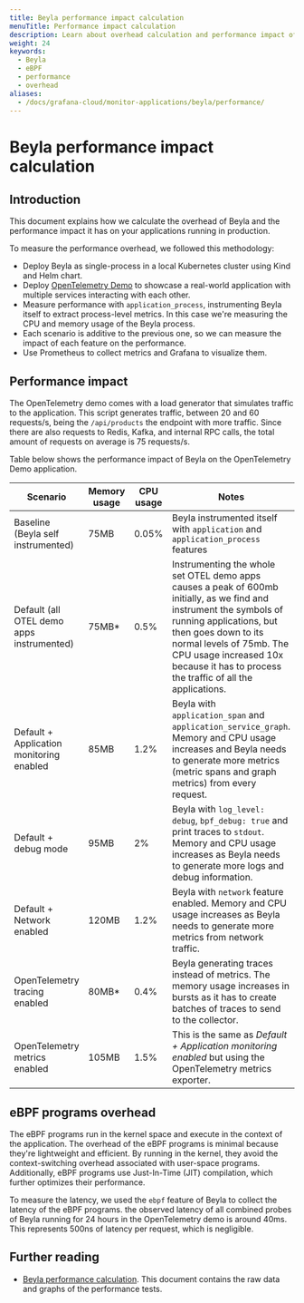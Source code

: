 ```yaml
---
title: Beyla performance impact calculation
menuTitle: Performance impact calculation
description: Learn about overhead calculation and performance impact of Beyla.
weight: 24
keywords:
  - Beyla
  - eBPF
  - performance
  - overhead
aliases:
  - /docs/grafana-cloud/monitor-applications/beyla/performance/
---
```


# Beyla performance impact calculation

## Introduction

This document explains how we calculate the overhead of Beyla and the performance impact it has on your applications running in production.

To measure the performance overhead, we followed this methodology:
- Deploy Beyla as single-process in a local Kubernetes cluster using Kind and Helm chart.
- Deploy [OpenTelemetry Demo](https://opentelemetry.io/docs/demo/architecture/) to showcase a real-world application with multiple services interacting with each other.
- Measure performance with `application_process`, instrumenting Beyla itself to extract process-level metrics. In this case we're measuring the CPU and memory usage of the Beyla process.
- Each scenario is additive to the previous one, so we can measure the impact of each feature on the performance.
- Use Prometheus to collect metrics and Grafana to visualize them.

## Performance impact

The OpenTelemetry demo comes with a load generator that simulates traffic to the application. This script generates traffic, between 20 and 60 requests/s, being the `/api/products` the endpoint with more traffic. Since there are also requests to Redis, Kafka, and internal RPC calls, the total amount of requests on average is 75 requests/s.

Table below shows the performance impact of Beyla on the OpenTelemetry Demo application.

| Scenario | Memory usage | CPU usage | Notes |
|----------|--------------|-----------|-------|
| Baseline (Beyla self instrumented) | 75MB | 0.05% | Beyla instrumented itself with `application` and `application_process` features |
| Default (all OTEL demo apps instrumented) | 75MB* | 0.5% | Instrumenting the whole set OTEL demo apps causes a peak of 600mb initially, as we find and instrument the symbols of running applications, but then goes down to its normal levels of 75mb. The CPU usage increased 10x because it has to process the traffic of all the applications. |
| Default + Application monitoring enabled | 85MB | 1.2% | Beyla with `application_span` and `application_service_graph`. Memory and CPU usage increases and Beyla needs to generate more metrics (metric spans and graph metrics) from every request.|
| Default + debug mode | 95MB | 2% | Beyla with `log_level: debug`, `bpf_debug: true` and print traces to `stdout`. Memory and CPU usage increases as Beyla needs to generate more logs and debug information.|
| Default + Network enabled | 120MB | 1.2% | Beyla with `network` feature enabled. Memory and CPU usage increases as Beyla needs to generate more metrics from network traffic.|
| OpenTelemetry tracing enabled | 80MB* | 0.4% | Beyla generating traces instead of metrics. The  memory usage increases in bursts as it has to create batches of traces to send to the collector.|
| OpenTelemetry metrics enabled | 105MB | 1.5% | This is the same as _Default + Application monitoring enabled_ but using the OpenTelemetry metrics exporter.|

## eBPF programs overhead

The eBPF programs run in the kernel space and execute in the context of the application. The overhead of the eBPF programs is minimal because they're lightweight and efficient. By running in the kernel, they avoid the context-switching overhead associated with user-space programs. Additionally, eBPF programs use Just-In-Time (JIT) compilation, which further optimizes their performance.

To measure the latency, we used the `ebpf` feature of Beyla to collect the latency of the eBPF programs. the observed latency of all combined probes of Beyla running for 24 hours in the OpenTelemetry demo is around 40ms. This represents 500ns of latency per request, which is negligible.

## Further reading

* [Beyla performance calculation](/media/pdf/beyla_performance_calculation.pdf). This document contains the raw data and graphs of the performance tests.